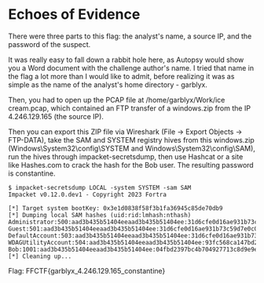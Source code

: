 # Echoes of Evidence

There were three parts to this flag: the analyst's name, a source IP, and the password of the suspect.

It was really easy to fall down a rabbit hole here, as Autopsy would show you a Word document with the challenge author's name. I tried that name in the flag a lot more than I would like to admit, before realizing it was as simple as the name of the analyst's home directory - garblyx.

Then, you had to open up the PCAP file at /home/garblyx/Work/ice cream.pcap, which contained an FTP transfer of a windows.zip from the IP 4.246.129.165 (the source IP). 

Then you can export this ZIP file via Wireshark (File -> Export Objects -> FTP-DATA), take the SAM and SYSTEM registry hives from this windows.zip (Windows\System32\config\SYSTEM and Windows\System32\config\SAM), run the hives through impacket-secretsdump, then use Hashcat or a site like Hashes.com to crack the hash for the Bob user. The resulting password is constantine.
```
$ impacket-secretsdump LOCAL -system SYSTEM -sam SAM
Impacket v0.12.0.dev1 - Copyright 2023 Fortra

[*] Target system bootKey: 0x3e1d0838f58f3b1fa36945c85de70db9
[*] Dumping local SAM hashes (uid:rid:lmhash:nthash)
Administrator:500:aad3b435b51404eeaad3b435b51404ee:31d6cfe0d16ae931b73c59d7e0c089c0:::
Guest:501:aad3b435b51404eeaad3b435b51404ee:31d6cfe0d16ae931b73c59d7e0c089c0:::
DefaultAccount:503:aad3b435b51404eeaad3b435b51404ee:31d6cfe0d16ae931b73c59d7e0c089c0:::
WDAGUtilityAccount:504:aad3b435b51404eeaad3b435b51404ee:93fc568ca147bd24374f4798eacfa6cc:::
Bob:1001:aad3b435b51404eeaad3b435b51404ee:04fbd2397bc4b704927713c8d9e9ec81:::
[*] Cleaning up... 
```
Flag: FFCTF{garblyx_4.246.129.165_constantine}